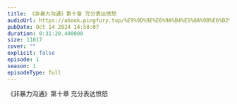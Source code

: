 ```yaml
---
title: 《非暴力沟通》第十章 充分表达愤怒
audioUrl: https://abook.pingfury.top/%E9%9D%9E%E6%9A%B4%E5%8A%9B%E6%B2%9F%E9%80%9A-%E7%AC%AC%E5%8D%81%E7%AB%A0%20%E5%85%85%E5%88%86%E8%A1%A8%E8%BE%BE%E6%84%A4%E6%80%92-xui37fzc.mp3
pubDate: Oct 14 2024 14:58:07
duration: 0:31:20.400000
size: 11017
cover: ""
explicit: false
episode: 1
season: 1
episodeType: full
---
```

《非暴力沟通》第十章 充分表达愤怒